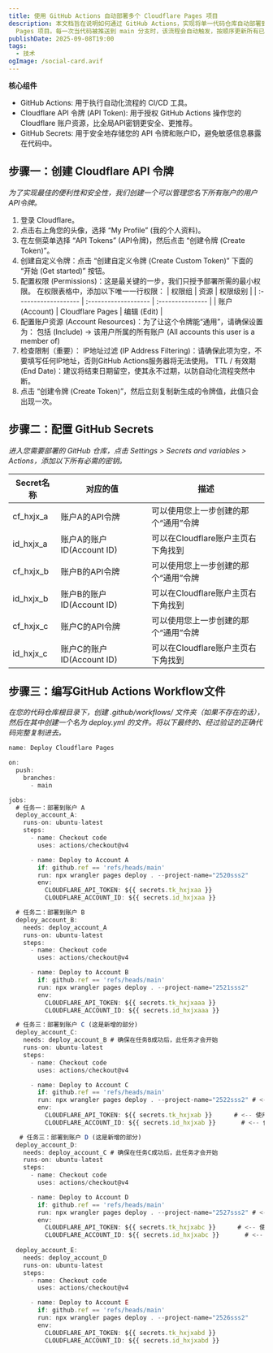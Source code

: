 ```yaml
---
title: 使用 GitHub Actions 自动部署多个 Cloudflare Pages 项目
description: 本文档旨在说明如何通过 GitHub Actions，实现将单一代码仓库自动部署到多个不同 Cloudflare 账户下的多个
  Pages 项目。每一次当代码被推送到 main 分支时，该流程会自动触发，按顺序更新所有已配置的网站。
publishDate: 2025-09-08T19:00
tags:
  - 技术
ogImage: /social-card.avif
---
```

**核心组件**  

* GitHub Actions: 用于执行自动化流程的 CI/CD 工具。
* Cloudflare API 令牌 (API Token): 用于授权 GitHub Actions 操作您的 Cloudflare 账户资源，比全局API密钥更安全、更推荐。
* GitHub Secrets: 用于安全地存储您的 API 令牌和账户ID，避免敏感信息暴露在代码中。

## 步骤一：创建 Cloudflare API 令牌

*为了实现最佳的便利性和安全性，我们创建一个可以管理您名下所有账户的用户API令牌。*

1. 登录 Cloudflare。  
2. 点击右上角您的头像，选择 “My Profile” (我的个人资料)。
3. 在左侧菜单选择 “API Tokens” (API令牌)，然后点击 “创建令牌 (Create Token)”。
4. 创建自定义令牌：点击 “创建自定义令牌 (Create Custom Token)” 下面的 “开始 (Get started)” 按钮。
5. 配置权限 (Permissions)：这是最关键的一步，我们只授予部署所需的最小权限。
   在权限表格中，添加以下唯一一行权限：
   | 权限组 | 资源 | 权限级别 |
   | :------------------- | :------------------- | :--------------- |
   | 账户 (Account) | Cloudflare Pages | 编辑 (Edit) |
6. 配置账户资源 (Account Resources)：为了让这个令牌能“通用”，请确保设置为：
   包括 (Include) → 该用户所属的所有账户 (All accounts this user is a member of)
7. 检查限制（重要）：
   IP地址过滤 (IP Address Filtering)：请确保此项为空，不要填写任何IP地址，否则GitHub Actions服务器将无法使用。
   TTL / 有效期 (End Date)：建议将结束日期留空，使其永不过期，以防自动化流程突然中断。
8. 点击 “创建令牌 (Create Token)”，然后立刻复制新生成的令牌值，此值只会出现一次。

## 步骤二：配置 GitHub Secrets

*进入您需要部署的 GitHub 仓库，点击 Settings > Secrets and variables > Actions，添加以下所有必需的密钥。*

| Secret名称  | 对应的值                 | 描述                     |
| --------- | -------------------- | ---------------------- |
| cf_hxjx_a | 账户A的API令牌            | 可以使用您上一步创建的那个“通用”令牌    |
| id_hxjx_a | 账户A的账户ID(Account ID) | 可以在Cloudflare账户主页右下角找到 |
| cf_hxjx_b | 账户B的API令牌            | 可以使用您上一步创建的那个“通用”令牌    |
| id_hxjx_b | 账户B的账户ID(Account ID) | 可以在Cloudflare账户主页右下角找到 |
| cf_hxjx_c | 账户C的API令牌            | 可以使用您上一步创建的那个“通用”令牌    |
| id_hxjx_c | 账户C的账户ID(Account ID) | 可以在Cloudflare账户主页右下角找到 |

## 步骤三：编写GitHub Actions Workflow文件

*在您的代码仓库根目录下，创建 .github/workflows/ 文件夹（如果不存在的话），然后在其中创建一个名为 deploy.yml 的文件。将以下最终的、经过验证的正确代码完整复制进去。*

```javascript
name: Deploy Cloudflare Pages

on:
  push:
    branches:
      - main

jobs:
  # 任务一：部署到账户 A
  deploy_account_A:
    runs-on: ubuntu-latest
    steps:
      - name: Checkout code
        uses: actions/checkout@v4

      - name: Deploy to Account A 
        if: github.ref == 'refs/heads/main'
        run: npx wrangler pages deploy . --project-name="2520sss2"
        env:
          CLOUDFLARE_API_TOKEN: ${{ secrets.tk_hxjxaa }}
          CLOUDFLARE_ACCOUNT_ID: ${{ secrets.id_hxjxaa }}

  # 任务二：部署到账户 B
  deploy_account_B:
    needs: deploy_account_A
    runs-on: ubuntu-latest
    steps:
      - name: Checkout code
        uses: actions/checkout@v4

      - name: Deploy to Account B 
        if: github.ref == 'refs/heads/main'
        run: npx wrangler pages deploy . --project-name="2521sss2"
        env:
          CLOUDFLARE_API_TOKEN: ${{ secrets.tk_hxjxaaa }}
          CLOUDFLARE_ACCOUNT_ID: ${{ secrets.id_hxjxaaa }}

  # 任务三：部署到账户 C (这是新增的部分)
  deploy_account_C:
    needs: deploy_account_B # 确保在任务B成功后，此任务才会开始
    runs-on: ubuntu-latest
    steps:
      - name: Checkout code
        uses: actions/checkout@v4

      - name: Deploy to Account C 
        if: github.ref == 'refs/heads/main'
        run: npx wrangler pages deploy . --project-name="2522sss2" # <-- 替换成您第三个项目的名称
        env:
          CLOUDFLARE_API_TOKEN: ${{ secrets.tk_hxjxab }}      # <-- 使用您为账户C创建的新密钥
          CLOUDFLARE_ACCOUNT_ID: ${{ secrets.id_hxjxab }}       # <-- 使用您为账户C创建的新密钥

   # 任务三：部署到账户 D (这是新增的部分)
  deploy_account_D:
    needs: deploy_account_C # 确保在任务C成功后，此任务才会开始
    runs-on: ubuntu-latest
    steps:
      - name: Checkout code
        uses: actions/checkout@v4

      - name: Deploy to Account D 
        if: github.ref == 'refs/heads/main'
        run: npx wrangler pages deploy . --project-name="2527sss2" # <-- 替换成您第三个项目的名称
        env:
          CLOUDFLARE_API_TOKEN: ${{ secrets.tk_hxjxabc }}      # <-- 使用您为账户C创建的新密钥
          CLOUDFLARE_ACCOUNT_ID: ${{ secrets.id_hxjxabc }}       # <-- 使用您为账户C创建的新密钥
          
  deploy_account_E:
    needs: deploy_account_D
    runs-on: ubuntu-latest
    steps:
      - name: Checkout code
        uses: actions/checkout@v4

      - name: Deploy to Account E 
        if: github.ref == 'refs/heads/main'
        run: npx wrangler pages deploy . --project-name="2526sss2" 
        env:
          CLOUDFLARE_API_TOKEN: ${{ secrets.tk_hxjxabd }}      
          CLOUDFLARE_ACCOUNT_ID: ${{ secrets.id_hxjxabd }}          
```
